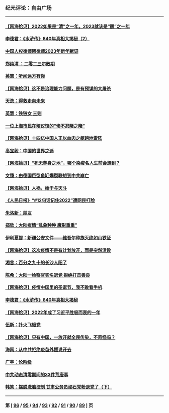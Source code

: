 ### 纪元评论：自由广场
---
#### [【网海拾贝】2022如果是“清”之一年，2023就该是“醒”之一年](../../pages/nsc993/n13898337.md) 
#### [李德君：《水浒传》640年真相大揭秘（2）](../../pages/nsc993/n13898078.md) 
#### [中国人权律师团律师2023年新年献词](../../pages/nsc993/n13897767.md) 
#### [郑纯清 ：二零二三尔散期](../../pages/nsc993/n13897795.md) 
#### [英慧：听闻远方有你](../../pages/nsc993/n13897061.md) 
#### [【网海拾贝】这不是治理能力问题，是有预谋的大屠杀](../../pages/nsc993/n13897048.md) 
#### [天逸：得救走向未来](../../pages/nsc993/n13897115.md) 
#### [英慧：铁链女 三则](../../pages/nsc993/n13897074.md) 
#### [一位上海市民在殡仪馆的“惨不忍睹之睹”](../../pages/nsc993/n13897043.md) 
#### [【网海拾贝】十四亿中国人正以血肉之躯趟地雷阵](../../pages/nsc993/n13896192.md) 
#### [高宝毅：中国的世界之迷](../../pages/nsc993/n13895594.md) 
#### [【网海拾贝】“死无葬身之地”，哪个染疫名人生前会想到？](../../pages/nsc993/n13895116.md) 
#### [文臻：由德国巨型鱼缸爆裂联想到中共崩亡](../../pages/nsc993/n13894613.md) 
#### [【网海拾贝】人祸，始于与天斗](../../pages/nsc993/n13894088.md) 
#### [《人民日报》“#12句话记住2022”遭网民打脸](../../pages/nsc993/n13894019.md) 
#### [朱洛新：朋友](../../pages/nsc993/n13893825.md) 
#### [郑欣：大陆疫情“乱象种种 魔影重重”](../../pages/nsc993/n13893672.md) 
#### [伊利夏提：新疆公安文件——维吾尔种族灭绝如山铁证](../../pages/nsc993/n13893753.md) 
#### [【网海拾贝】这次疫情不是有计划放开，而是突然溃败](../../pages/nsc993/n13893282.md) 
#### [湘言：百分之九十的长沙人阳了](../../pages/nsc993/n13893048.md) 
#### [陈希：大陆一检察官实名退党 拒绝打击善良](../../pages/nsc993/n13893027.md) 
#### [【网海拾贝】疫情中国里的圣诞节，我不敢看手机](../../pages/nsc993/n13892784.md) 
#### [李德君：《水浒传》640年真相大揭秘](../../pages/nsc993/n13892685.md) 
#### [【网海拾贝】2022年成了习近平胜极而衰的一年](../../pages/nsc993/n13892137.md) 
#### [伍新：扑火飞蛾党](../../pages/nsc993/n13892091.md) 
#### [【网海拾贝】只有中国，一放开就全民传染，不奇怪吗？](../../pages/nsc993/n13891517.md) 
#### [海网：从中共拒绝疫苗外援说开去](../../pages/nsc993/n13891298.md) 
#### [广宇：论阶级](../../pages/nsc993/n13891286.md) 
#### [中共动态清零期间的33件荒唐事](../../pages/nsc993/n13891284.md) 
#### [韩笑：摆脱洗脑控制 甘肃公务员顽石党粉退党了（下）](../../pages/nsc993/n13891281.md) 

---
#### 第 [ [96](./96.md) / [95](./95.md) / [94](./94.md) / [93](./93.md) / [92](./92.md) / [91](./91.md) / [90](./90.md) / [89](./89.md) ] 页

